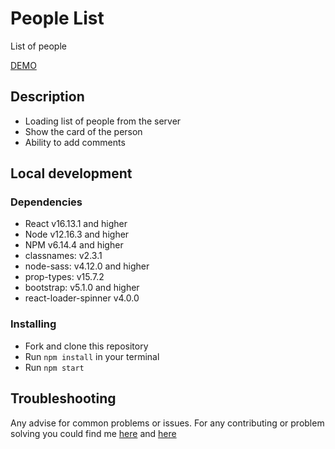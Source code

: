 # People List

List of people

[DEMO](https://stasianich.github.io/pechenyi-stanislav/)

## Description

* Loading list of people from the server
* Show the card of the person
* Ability to add comments

## Local development

### Dependencies
* React v16.13.1 and higher
* Node v12.16.3 and higher
* NPM v6.14.4 and higher
* classnames: v2.3.1
* node-sass: v4.12.0 and higher
* prop-types: v15.7.2
* bootstrap: v5.1.0 and higher
* react-loader-spinner v4.0.0

### Installing
* Fork and clone this repository
* Run `npm install` in your terminal
* Run `npm start`

## Troubleshooting

Any advise for common problems or issues.
For any contributing or problem solving you could find me
[here](https://www.linkedin.com/in/stas-pechenyi-1262b0194) and
[here](https://t.me/stas2303)
